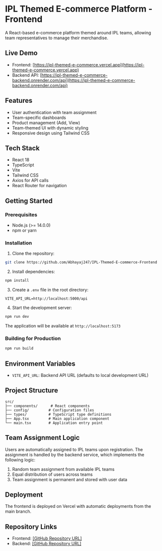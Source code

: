 # IPL Themed E-commerce Platform - Frontend

A React-based e-commerce platform themed around IPL teams, allowing team representatives to manage their merchandise.

## Live Demo
- Frontend: [https://ipl-themed-e-commerce.vercel.app](https://ipl-themed-e-commerce.vercel.app)
- Backend API: [https://ipl-themed-e-commerce-backend.onrender.com/api](https://ipl-themed-e-commerce-backend.onrender.com/api)

## Features
- User authentication with team assignment
- Team-specific dashboards
- Product management (Add, View)
- Team-themed UI with dynamic styling
- Responsive design using Tailwind CSS

## Tech Stack
- React 18
- TypeScript
- Vite
- Tailwind CSS
- Axios for API calls
- React Router for navigation

## Getting Started

### Prerequisites
- Node.js (>= 14.0.0)
- npm or yarn

### Installation
1. Clone the repository:
```bash
git clone https://github.com/Abhayaj247/IPL-Themed-E-commerce-Frontend
```

2. Install dependencies:
```bash
npm install
```

3. Create a `.env` file in the root directory:
```env
VITE_API_URL=http://localhost:5000/api
```

4. Start the development server:
```bash
npm run dev
```

The application will be available at `http://localhost:5173`

### Building for Production
```bash
npm run build
```

## Environment Variables
- `VITE_API_URL`: Backend API URL (defaults to local development URL)

## Project Structure
```
src/
├── components/      # React components
├── config/         # Configuration files
├── types/          # TypeScript type definitions
├── App.tsx         # Main application component
└── main.tsx        # Application entry point
```

## Team Assignment Logic
Users are automatically assigned to IPL teams upon registration. The assignment is handled by the backend service, which implements the following logic:
1. Random team assignment from available IPL teams
2. Equal distribution of users across teams
3. Team assignment is permanent and stored with user data

## Deployment
The frontend is deployed on Vercel with automatic deployments from the main branch.

## Repository Links
- Frontend: [\[GitHub Repository URL\]](https://github.com/Abhayaj247/IPL-Themed-E-commerce-Frontend)
- Backend: [\[GitHub Repository URL\]](https://github.com/Abhayaj247/IPL-Themed-E-commerce-Backend)
